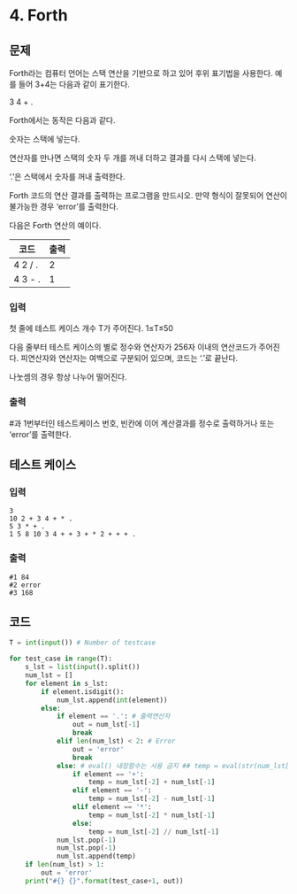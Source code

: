 # 4. Forth



## 문제

Forth라는 컴퓨터 언어는 스택 연산을 기반으로 하고 있어 후위 표기법을 사용한다. 예를 들어 3+4는 다음과 같이 표기한다.


3 4 + .


Forth에서는 동작은 다음과 같다.


숫자는 스택에 넣는다.

연산자를 만나면 스택의 숫자 두 개를 꺼내 더하고 결과를 다시 스택에 넣는다.

‘.’은 스택에서 숫자를 꺼내 출력한다.

 

Forth 코드의 연산 결과를 출력하는 프로그램을 만드시오. 만약 형식이 잘못되어 연산이 불가능한 경우 ‘error’를 출력한다.


다음은 Forth 연산의 예이다.


| 코드    | 출력 |
| ------- | ---- |
| 4 2 / . | 2    |
| 4 3 - . | 1    |



### 입력

첫 줄에 테스트 케이스 개수 T가 주어진다. 1≤T≤50


다음 줄부터 테스트 케이스의 별로 정수와 연산자가 256자 이내의 연산코드가 주어진다. 피연산자와 연산자는 여백으로 구분되어 있으며, 코드는 ‘.’로 끝난다.

나눗셈의 경우 항상 나누어 떨어진다.



### 출력

\#과 1번부터인 테스트케이스 번호, 빈칸에 이어 계산결과를 정수로 출력하거나 또는 ‘error’를 출력한다.



## 테스트 케이스

### 입력

```
3
10 2 + 3 4 + * .
5 3 * + .
1 5 8 10 3 4 + + 3 + * 2 + + + .
```

### 출력

```
#1 84
#2 error
#3 168
```



## 코드

```python
T = int(input()) # Number of testcase

for test_case in range(T):
    s_lst = list(input().split())
    num_lst = []
    for element in s_lst:
        if element.isdigit():
            num_lst.append(int(element))
        else:
            if element == '.': # 출력연산자
                out = num_lst[-1]
                break
            elif len(num_lst) < 2: # Error
                out = 'error'
                break
            else: # eval() 내장함수는 사용 금지 ## temp = eval(str(num_lst[-2]) + element + str(num_lst[-1]))
                if element == '+':
                    temp = num_lst[-2] + num_lst[-1]
                elif element == '-':
                    temp = num_lst[-2] - num_lst[-1]
                elif element == '*':
                    temp = num_lst[-2] * num_lst[-1]
                else:
                    temp = num_lst[-2] // num_lst[-1]
            num_lst.pop(-1)
            num_lst.pop(-1)
            num_lst.append(temp)
    if len(num_lst) > 1:
        out = 'error'
    print("#{} {}".format(test_case+1, out))
```



